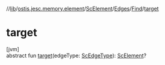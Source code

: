 //[lib](../../../../../index.md)/[ostis.jesc.memory.element](../../../index.md)/[ScElement](../../index.md)/[Edges](../index.md)/[Find](index.md)/[target](target.md)

# target

[jvm]\
abstract fun [target](target.md)(edgeType: [ScEdgeType](../../../../ostis.jesc.memory.element.edge/-sc-edge-type/index.md)): [ScElement](../../index.md)?
